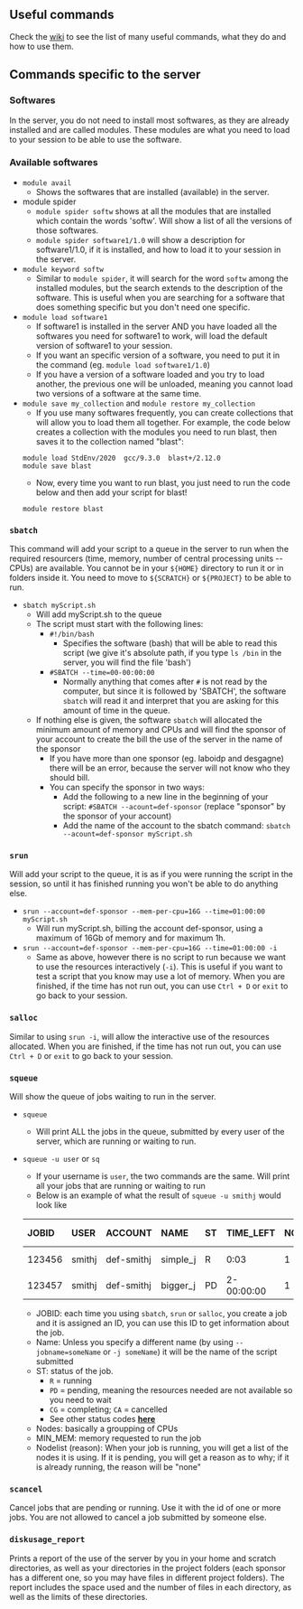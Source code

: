 ## Useful commands

Check the [wiki](https://github.com/KarenGoncalves/Amaryllidaceae_database/wiki) to see the list of many useful commands, what they do and how to use them. 

## Commands specific to the server

### Softwares
In the server, you do not need to install most softwares, as they are already installed and are called modules. These modules are what you need to load to your session to be able to use the software.

### Available softwares
- `module avail`
	- Shows the softwares that are installed (available) in the server.
- module spider
	- `module spider softw` shows at all the modules that are installed which contain the words 'softw'. Will show a list of all the versions of those softwares.
	- `module spider software1/1.0` will show a description for software1/1.0, if it is installed,  and how to load it to your session in the server.
- `module keyword softw`
	- Similar to `module spider`, it will search for the word `softw` among the installed modules, but the search extends to the description of the software. This is useful when you are searching for a software that does something specific but you don't need one specific.
- `module load software1`
	- If software1 is installed in the server AND you have loaded all the softwares you need for software1 to work, will load the default version of software1 to your session.
	- If you want an specific version of a software, you need to put it in the command (eg. `module load software1/1.0`)
	- If you have a version of a software loaded and you try to load another, the previous one will be unloaded, meaning you cannot load two versions of a software at the same time.
- `module save my_collection` and `module restore my_collection`
	- If you use many softwares frequently, you can create collections that will allow you to load them all together. For example, the code below creates a collection with the modules you need to run blast, then saves it to the collection named "blast":
	```
	module load StdEnv/2020  gcc/9.3.0  blast+/2.12.0
	module save blast
	```
	- Now, every time you want to run blast, you just need to run the code below and then add your script for blast!
	```
	module restore blast
	```

### `sbatch`
This command will add your script to a queue in the server to run when the required resourcers (time, memory, number of central processing units -- CPUs) are available. You cannot be in your `${HOME}` directory to run it or in folders inside it. You need to move to `${SCRATCH}` or `${PROJECT}` to be able to run.
- `sbatch myScript.sh`
	- Will add myScript.sh to the queue
	- The script must start with the following lines:
		- `#!/bin/bash`
			- Specifies the software (bash) that will be able to read this script (we give it's absolute path, if you type `ls /bin` in the server, you will find the file 'bash')
		- `#SBATCH --time=00-00:00:00`
			- Normally anything that comes after `#` is not read by the computer, but since it is followed by 'SBATCH', the software `sbatch` will read it and interpret that you are asking for this amount of time in the queue.
	- If nothing else is given, the software `sbatch` will allocated the minimum amount of memory and CPUs and will find the sponsor of your account to create the bill the use of the server in the name of the sponsor
		- If you have more than one sponsor (eg. laboidp and desgagne) there will be an error, because the server will not know who they should bill.
		- You can specify the sponsor in two ways:
			- Add the following to a new line in the beginning of your script: `#SBATCH --acount=def-sponsor` (replace "sponsor" by the sponsor of your account)
			- Add the name of the account to the sbatch command: `sbatch --acount=def-sponsor myScript.sh`

### `srun`
Will add your script to the queue, it is as if you were running the script in the session, so until it has finished running you won't be able to do anything else.
- `srun --account=def-sponsor --mem-per-cpu=16G --time=01:00:00 myScript.sh`
	- Will run myScript.sh, billing the account def-sponsor, using a maximum of 16Gb of memory and for maximum 1h.
- `srun --account=def-sponsor --mem-per-cpu=16G --time=01:00:00 -i`
	- Same as above, however there is no script to run because we want to use the resources interactively (`-i`). This is useful if you want to test a script that you know may use a lot of memory. When you are finished, if the time has not run out, you can use `Ctrl + D` or `exit` to go back to your session.

### `salloc`
Similar to using `srun -i`, will allow the interactive use of the resources allocated. When you are finished, if the time has not run out, you can use `Ctrl + D` or `exit` to go back to your session.

### `squeue`
Will show the queue of jobs waiting to run in the server.
- `squeue`
	- Will print ALL the jobs in the queue, submitted by every user of the server, which are running or waiting to run.

- `squeue -u user` or `sq`
	- If your username is `user`, the two commands are the same. Will print all your jobs that are running or waiting to run
	- Below is an example of what the result of `squeue -u smithj` would look like
	
	|JOBID    |USER     |ACCOUNT   |NAME    |ST|TIME_LEFT |NODES|CPUS|GRES  |MIN_MEM|NODELIST (REASON)|
	|:--------|:--------|:---------|:-------|:-|:---------|:----|:---|:-----|:------|:----------------|
	|123456   |smithj   |def-smithj|simple_j|R |0:03      | 1   |1   |(null)|4G     |cdr234     (None)|
	| 123457  |smithj   |def-smithj|bigger_j|PD|2-00:00:00| 1   | 16 |(null)| 16G   |       (Priority)|
	 
	- JOBID: each time you using `sbatch`, `srun` or `salloc`, you create a job and it is assigned an ID, you can use this ID to get information about the job.
	- Name: Unless you specify a different name (by using `--jobname=someName` or `-j someName`) it will be the name of the script submitted
	- ST: status of the job. 
		- `R` = running
		- `PD` = pending, meaning the resources needed are not available so you need to wait
		- `CG` = completing; `CA` = cancelled
		- See other status codes <span style="font-weight: bold; text-decoration: underline">[here](https://slurm.schedmd.com/squeue.html#lbAG)</span>
	- Nodes: basically a groupping of CPUs
	- MIN_MEM: memory requested to run the job
	- Nodelist (reason): When your job is running, you will get a list of the nodes it is using. If it is pending, you will get a reason as to why; if it is already running, the reason will be "none"

### `scancel`
Cancel jobs that are pending or running. Use it with the id of one or more jobs. You are not allowed to cancel a job submitted by someone else.

### `diskusage_report`
Prints a report of the use of the server by you in your home and scratch directories, as well as your directories in the project folders (each sponsor has a different one, so you may have files in different project folders). The report includes the space used and the number of files in each directory, as well as the limits of these directories.
